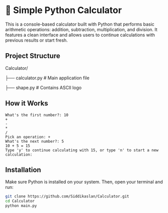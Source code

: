 # 🧮 Simple Python Calculator

This is a console-based calculator built with Python that performs basic arithmetic operations: addition, subtraction, multiplication, and division. It features a clean interface and allows users to continue calculations with previous results or start fresh.


## Project Structure

Calculator/

├── calculator.py       # Main application file

├── shape.py            # Contains ASCII logo


## How it Works
```text
What's the first number?: 10
+  
-  
*  
/  
Pick an operation: +
What's the next number?: 5
10 + 5 = 15
Type 'y' to continue calculating with 15, or type 'n' to start a new calculation:
```


## Installation

Make sure Python is installed on your system. Then, open your terminal and run:

```bash
git clone https://github.com/Siddikaslan/Calculator.git
cd Calculator
python main.py
```


